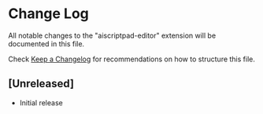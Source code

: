 # Change Log

All notable changes to the "aiscriptpad-editor" extension will be documented in this file.

Check [Keep a Changelog](http://keepachangelog.com/) for recommendations on how to structure this file.

## [Unreleased]

- Initial release